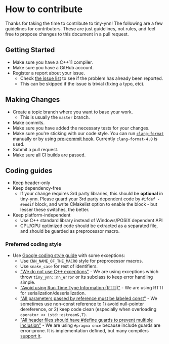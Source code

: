 How to contribute
========

Thanks for taking the time to contribute to tiny-ynn! The following are a few guidelines for contributors.
These are just guidelines, not rules, and feel free to propose changes to this document in a pull request.

## Getting Started
- Make sure you have a C++11 compiler.
- Make sure you have a GitHub account.
- Register a report about your issue.
    - Check [the issue list](https://github.com/tiny-ynn/tiny-ynn/issues) to see if the problem has already been reported.
    - This can be skipped if the issue is trivial (fixing a typo, etc).

## Making Changes
- Create a topic branch where you want to base your work.
    - This is usually the ```master``` branch.
- Make commits.
- Make sure you have added the necessary tests for your changes.
- Make sure you're sticking with our code style. You can run [`clang-format`](http://clang.llvm.org/docs/ClangFormat.html) manually or by using [pre-commit hook](https://github.com/arraiy/dacron/blob/master/etc/git/hooks/pre-commit). Currently `clang-format-4.0` is used.
- Submit a pull request.
- Make sure all CI builds are passed.

## Coding guides
- Keep header-only
- Keep dependency-free
    - If your change requires 3rd party libraries, this should be __optional__ in tiny-ynn.
    Please guard your 3rd party dependent code by ```#ifdef - #endif``` block, and write CMakelist option to enable the block - 
    but lesser these switches, the better.
- Keep platform-independent
    - Use C++ standard library instead of Windows/POSIX dependent API
    - CPU/GPU optimized code should be extracted as a separated file, and should be guarded as preprocessor macro.

### Preferred coding style 
- Use [Google coding style guide](https://google.github.io/styleguide/cppguide.html) with some exceptions:
    - Use ```CNN_NAME_OF_THE_MACRO``` style for preprocessor macros.   
    - Use ```snake_case``` for rest of identifiers.
    - ["We do not use C++ exceptions"](https://google.github.io/styleguide/cppguide.html#Exceptions) - We are using exceptions which throw ```tiny_ynn::nn_error``` or its subclass to keep error handling simple.
    - ["Avoid using Run Time Type Information (RTTI)"](https://google.github.io/styleguide/cppguide.html#Run-Time_Type_Information__RTTI_) - We are using RTTI for serialization/deserialization.
    - ["All parameters passed by reference must be labeled const"](https://google.github.io/styleguide/cppguide.html#Reference_Arguments) - We sometimes use non-const reference to 1) avoid null-pointer dereference, or 2) keep code clean (especially when overloading ```operator << (std::ostream&,T)```.
    - ["All header files should have #define guards to prevent multiple inclusion"](https://google.github.io/styleguide/cppguide.html#The__define_Guard) - We are using ```#pragma once``` because include guards are error-prone. It is implementation defined, but many compilers [support it](https://en.wikipedia.org/wiki/Pragma_once#Portability).
